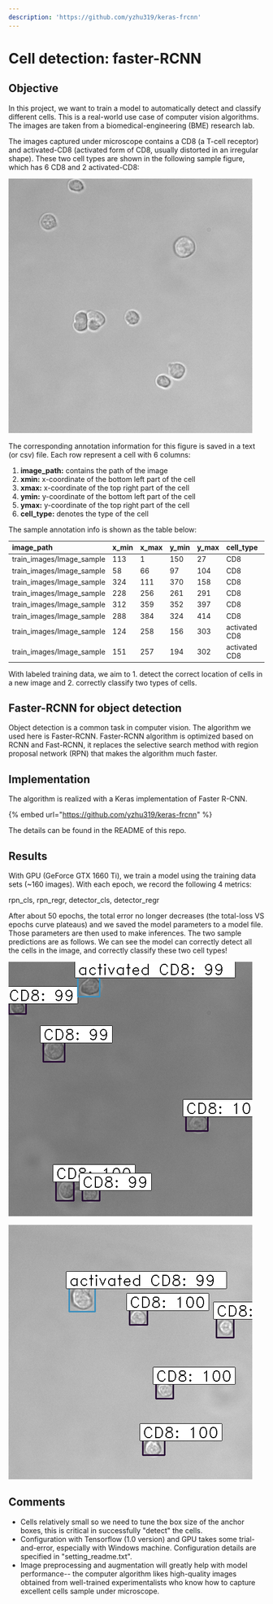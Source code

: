 ```yaml
---
description: 'https://github.com/yzhu319/keras-frcnn'
---
```


# Cell detection: faster-RCNN

## Objective

In this project, we want to train a model to automatically detect and classify different cells. This is a real-world use case of computer vision algorithms. The images are taken from a biomedical-engineering \(BME\) research lab.

The images captured under microscope contains a CD8 \(a T-cell receptor\) and activated-CD8 \(activated form of CD8, usually distorted in an irregular shape\). These two cell types are shown in the following sample figure, which has 6 CD8 and 2 activated-CD8:

![Image\_sample](.gitbook/assets/image__2021-06-28__12-42-56.png)

The corresponding annotation information for this figure is saved in a text \(or csv\) file. Each row represent a cell with 6 columns: 

1. **image\_path:** contains the path of the image
2. **xmin:** x-coordinate of the bottom left part of the cell
3. **xmax:** x-coordinate of the top right part of the cell
4. **ymin:** y-coordinate of the bottom left part of the cell
5. **ymax:** y-coordinate of the top right part of the cell
6. **cell\_type:** denotes the type of the cell

The sample annotation info is shown as the table below:

| image\_path | x\_min | x\_max | y\_min | y\_max | cell\_type |
| :--- | :--- | :--- | :--- | :--- | :--- |
| train\_images/Image\_sample | 113 | 1 | 150 | 27 | CD8 |
| train\_images/Image\_sample | 58 | 66 | 97 | 104 | CD8 |
| train\_images/Image\_sample | 324 | 111 | 370 | 158 | CD8 |
| train\_images/Image\_sample | 228 | 256 | 261 | 291 | CD8 |
| train\_images/Image\_sample | 312 | 359 | 352 | 397 | CD8 |
| train\_images/Image\_sample | 288 | 384 | 324 | 414 | CD8 |
| train\_images/Image\_sample | 124 | 258 | 156 | 303 | activated CD8 |
| train\_images/Image\_sample | 151 | 257 | 194 | 302 | activated CD8 |

With labeled training data, we aim to 1. detect the correct location of cells in a new image and 2. correctly classify two types of cells.

## Faster-RCNN for object detection

Object detection is a common task in computer vision. The algorithm we used here is Faster-RCNN. Faster-RCNN algorithm is optimized based on RCNN and Fast-RCNN, it replaces the selective search method with region proposal network \(RPN\) that makes the algorithm much faster.

## Implementation

The algorithm is realized with a Keras implementation of Faster R-CNN.

{% embed url="https://github.com/yzhu319/keras-frcnn" %}

The details can be found in the README of this repo.

## Results

With GPU \(GeForce GTX 1660 Ti\), we train a model using the training data sets \(~160 images\). With each epoch, we record the following 4 metrics:

rpn\_cls, rpn\_regr, detector\_cls, detector\_regr

After about 50 epochs, the total error no longer decreases \(the total-loss VS epochs curve plateaus\) and we saved the model parameters to a model file. Those parameters are then used to make inferences. The two sample predictions are as follows. We can see the model can correctly detect all the cells in the image, and correctly classify these two cell types!

![](.gitbook/assets/cd8-sample1%20%281%29.png)

![](.gitbook/assets/cd8-sample2.png)



## Comments

* Cells relatively small so we need to tune the box size of the anchor boxes, this is critical in successfully "detect" the cells.
* Configuration with Tensorflow \(1.0 version\) and GPU takes some trial-and-error, especially with Windows machine. Configuration details are specified in "setting\_readme.txt".
* Image preprocessing and augmentation will greatly help with model performance-- the computer algorithm likes high-quality images obtained from well-trained experimentalists who know how to capture excellent cells sample under microscope.





